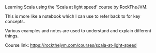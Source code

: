 Learning Scala using the 'Scala at light speed' course by RockTheJVM. 

This is more like a notebook which I can use to refer back to for key concepts. 

Various examples and notes are used to understand and explain different things.

Course link: https://rockthejvm.com/courses/scala-at-light-speed
